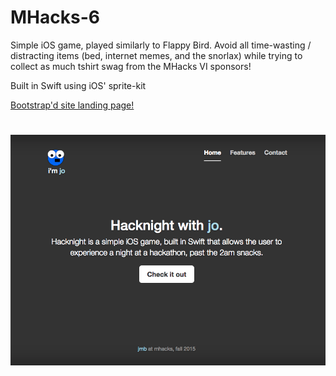 # MHacks-6

Simple iOS game, played similarly to Flappy Bird. Avoid all time-wasting / distracting items (bed, internet memes, and the snorlax) while trying to collect as much tshirt swag from the MHacks VI sponsors!

Built in Swift using iOS' sprite-kit

[Bootstrap'd site landing page!](http://justinbleuel.github.io/bootstrap/mhacks.html/)

# ![Screenshot](screenshot.png)
